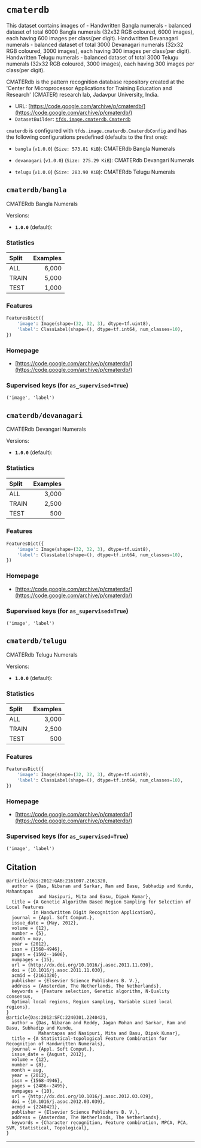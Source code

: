 <div itemscope itemtype="http://schema.org/Dataset">
  <div itemscope itemprop="includedInDataCatalog" itemtype="http://schema.org/DataCatalog">
    <meta itemprop="name" content="TensorFlow Datasets" />
  </div>

  <meta itemprop="name" content="cmaterdb" />
  <meta itemprop="description" content="This dataset contains images of -&#10;  Handwritten Bangla numerals - balanced dataset of total 6000 Bangla numerals (32x32 RGB coloured, 6000 images), each having 600 images per class(per digit). &#10;  Handwritten Devanagari numerals - balanced dataset of total 3000 Devanagari numerals (32x32 RGB coloured, 3000 images), each having 300 images per class(per digit). &#10;  Handwritten Telugu numerals - balanced dataset of total 3000 Telugu numerals (32x32 RGB coloured, 3000 images), each having 300 images per class(per digit). &#10;&#10;CMATERdb is the pattern recognition database repository created at the &#x27;Center for Microprocessor Applications for Training Education and Research&#x27; (CMATER) research lab, Jadavpur University, India.&#10;&#10;&#10;To use this dataset:&#10;&#10;```python&#10;import tensorflow_datasets as tfds&#10;&#10;ds = tfds.load(&#x27;cmaterdb&#x27;, split=&#x27;train&#x27;)&#10;for ex in ds.take(4):&#10;  print(ex)&#10;```&#10;&#10;See [the guide](https://www.tensorflow.org/datasets/overview) for more&#10;informations on [tensorflow_datasets](https://www.tensorflow.org/datasets).&#10;&#10;" />
  <meta itemprop="url" content="https://www.tensorflow.org/datasets/catalog/cmaterdb" />
  <meta itemprop="sameAs" content="https://code.google.com/archive/p/cmaterdb/" />
  <meta itemprop="citation" content="@article{Das:2012:GAB:2161007.2161320,&#10;  author = {Das, Nibaran and Sarkar, Ram and Basu, Subhadip and Kundu, Mahantapas &#10;            and Nasipuri, Mita and Basu, Dipak Kumar},&#10;  title = {A Genetic Algorithm Based Region Sampling for Selection of Local Features &#10;          in Handwritten Digit Recognition Application},&#10;  journal = {Appl. Soft Comput.},&#10;  issue_date = {May, 2012},&#10;  volume = {12},&#10;  number = {5},&#10;  month = may,&#10;  year = {2012},&#10;  issn = {1568-4946},&#10;  pages = {1592--1606},&#10;  numpages = {15},&#10;  url = {http://dx.doi.org/10.1016/j.asoc.2011.11.030},&#10;  doi = {10.1016/j.asoc.2011.11.030},&#10;  acmid = {2161320},&#10;  publisher = {Elsevier Science Publishers B. V.},&#10;  address = {Amsterdam, The Netherlands, The Netherlands},&#10;  keywords = {Feature selection, Genetic algorithm, N-Quality consensus, &#10;  Optimal local regions, Region sampling, Variable sized local regions},&#10;}&#10;@article{Das:2012:SFC:2240301.2240421,&#10;  author = {Das, Nibaran and Reddy, Jagan Mohan and Sarkar, Ram and Basu, Subhadip and Kundu, &#10;            Mahantapas and Nasipuri, Mita and Basu, Dipak Kumar},&#10;  title = {A Statistical-topological Feature Combination for Recognition of Handwritten Numerals},&#10;  journal = {Appl. Soft Comput.},&#10;  issue_date = {August, 2012},&#10;  volume = {12},&#10;  number = {8},&#10;  month = aug,&#10;  year = {2012},&#10;  issn = {1568-4946},&#10;  pages = {2486--2495},&#10;  numpages = {10},&#10;  url = {http://dx.doi.org/10.1016/j.asoc.2012.03.039},&#10;  doi = {10.1016/j.asoc.2012.03.039},&#10;  acmid = {2240421},&#10;  publisher = {Elsevier Science Publishers B. V.},&#10;  address = {Amsterdam, The Netherlands, The Netherlands},&#10;  keywords = {Character recognition, Feature combination, MPCA, PCA, SVM, Statistical, Topological},&#10;}&#10;" />
</div>

# `cmaterdb`

This dataset contains images of - Handwritten Bangla numerals - balanced dataset
of total 6000 Bangla numerals (32x32 RGB coloured, 6000 images), each having 600
images per class(per digit). Handwritten Devanagari numerals - balanced dataset
of total 3000 Devanagari numerals (32x32 RGB coloured, 3000 images), each having
300 images per class(per digit). Handwritten Telugu numerals - balanced dataset
of total 3000 Telugu numerals (32x32 RGB coloured, 3000 images), each having 300
images per class(per digit).

CMATERdb is the pattern recognition database repository created at the 'Center
for Microprocessor Applications for Training Education and Research' (CMATER)
research lab, Jadavpur University, India.

*   URL:
    [https://code.google.com/archive/p/cmaterdb/](https://code.google.com/archive/p/cmaterdb/)
*   `DatasetBuilder`:
    [`tfds.image.cmaterdb.Cmaterdb`](https://github.com/tensorflow/datasets/tree/master/tensorflow_datasets/image/cmaterdb.py)

`cmaterdb` is configured with `tfds.image.cmaterdb.CmaterdbConfig` and has the
following configurations predefined (defaults to the first one):

*   `bangla` (`v1.0.0`) (`Size: 573.81 KiB`): CMATERdb Bangla Numerals

*   `devanagari` (`v1.0.0`) (`Size: 275.29 KiB`): CMATERdb Devangari Numerals

*   `telugu` (`v1.0.0`) (`Size: 283.90 KiB`): CMATERdb Telugu Numerals

## `cmaterdb/bangla`
CMATERdb Bangla Numerals

Versions:

*   **`1.0.0`** (default):

### Statistics

Split | Examples
:---- | -------:
ALL   | 6,000
TRAIN | 5,000
TEST  | 1,000

### Features
```python
FeaturesDict({
    'image': Image(shape=(32, 32, 3), dtype=tf.uint8),
    'label': ClassLabel(shape=(), dtype=tf.int64, num_classes=10),
})
```

### Homepage

*   [https://code.google.com/archive/p/cmaterdb/](https://code.google.com/archive/p/cmaterdb/)

### Supervised keys (for `as_supervised=True`)
`('image', 'label')`

## `cmaterdb/devanagari`
CMATERdb Devangari Numerals

Versions:

*   **`1.0.0`** (default):

### Statistics

Split | Examples
:---- | -------:
ALL   | 3,000
TRAIN | 2,500
TEST  | 500

### Features
```python
FeaturesDict({
    'image': Image(shape=(32, 32, 3), dtype=tf.uint8),
    'label': ClassLabel(shape=(), dtype=tf.int64, num_classes=10),
})
```

### Homepage

*   [https://code.google.com/archive/p/cmaterdb/](https://code.google.com/archive/p/cmaterdb/)

### Supervised keys (for `as_supervised=True`)
`('image', 'label')`

## `cmaterdb/telugu`
CMATERdb Telugu Numerals

Versions:

*   **`1.0.0`** (default):

### Statistics

Split | Examples
:---- | -------:
ALL   | 3,000
TRAIN | 2,500
TEST  | 500

### Features
```python
FeaturesDict({
    'image': Image(shape=(32, 32, 3), dtype=tf.uint8),
    'label': ClassLabel(shape=(), dtype=tf.int64, num_classes=10),
})
```

### Homepage

*   [https://code.google.com/archive/p/cmaterdb/](https://code.google.com/archive/p/cmaterdb/)

### Supervised keys (for `as_supervised=True`)
`('image', 'label')`

## Citation

```
@article{Das:2012:GAB:2161007.2161320,
  author = {Das, Nibaran and Sarkar, Ram and Basu, Subhadip and Kundu, Mahantapas
            and Nasipuri, Mita and Basu, Dipak Kumar},
  title = {A Genetic Algorithm Based Region Sampling for Selection of Local Features
          in Handwritten Digit Recognition Application},
  journal = {Appl. Soft Comput.},
  issue_date = {May, 2012},
  volume = {12},
  number = {5},
  month = may,
  year = {2012},
  issn = {1568-4946},
  pages = {1592--1606},
  numpages = {15},
  url = {http://dx.doi.org/10.1016/j.asoc.2011.11.030},
  doi = {10.1016/j.asoc.2011.11.030},
  acmid = {2161320},
  publisher = {Elsevier Science Publishers B. V.},
  address = {Amsterdam, The Netherlands, The Netherlands},
  keywords = {Feature selection, Genetic algorithm, N-Quality consensus,
  Optimal local regions, Region sampling, Variable sized local regions},
}
@article{Das:2012:SFC:2240301.2240421,
  author = {Das, Nibaran and Reddy, Jagan Mohan and Sarkar, Ram and Basu, Subhadip and Kundu,
            Mahantapas and Nasipuri, Mita and Basu, Dipak Kumar},
  title = {A Statistical-topological Feature Combination for Recognition of Handwritten Numerals},
  journal = {Appl. Soft Comput.},
  issue_date = {August, 2012},
  volume = {12},
  number = {8},
  month = aug,
  year = {2012},
  issn = {1568-4946},
  pages = {2486--2495},
  numpages = {10},
  url = {http://dx.doi.org/10.1016/j.asoc.2012.03.039},
  doi = {10.1016/j.asoc.2012.03.039},
  acmid = {2240421},
  publisher = {Elsevier Science Publishers B. V.},
  address = {Amsterdam, The Netherlands, The Netherlands},
  keywords = {Character recognition, Feature combination, MPCA, PCA, SVM, Statistical, Topological},
}
```

--------------------------------------------------------------------------------
